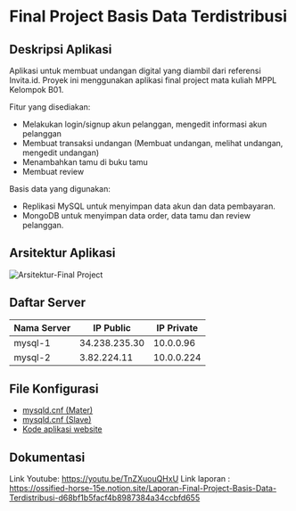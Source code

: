 # Final Project Basis Data Terdistribusi
## Deskripsi Aplikasi
Aplikasi untuk membuat undangan digital yang diambil dari referensi Invita.id. Proyek ini menggunakan aplikasi final project mata kuliah MPPL Kelompok B01.

Fitur yang disediakan:
- Melakukan login/signup akun pelanggan, mengedit informasi akun pelanggan
- Membuat transaksi undangan (Membuat undangan, melihat undangan, mengedit undangan)
- Menambahkan tamu di buku tamu
- Membuat review

Basis data yang digunakan:
- Replikasi MySQL untuk menyimpan data akun dan data pembayaran.
- MongoDB untuk menyimpan data order, data tamu dan review pelanggan.

## Arsitektur Aplikasi
![Arsitektur-Final Project](https://user-images.githubusercontent.com/68428942/146682641-b92c15ae-5163-4d0f-a968-fcafb070eb85.jpg)

## Daftar Server
| Nama Server | IP Public | IP Private |
| ------------| ----------| ---------- |
| mysql-1 | 34.238.235.30 | 10.0.0.96|
|mysql-2 | 3.82.224.11 | 10.0.0.224 |

## File Konfigurasi
- [mysqld.cnf (Mater)](https://github.com/rosaamalia/fp-bdt/blob/main/config/master.mysqld.cnf)
- [mysqld.cnf (Slave)](https://github.com/rosaamalia/fp-bdt/blob/main/config/slave.mysqld.conf)
- [Kode aplikasi website](https://github.com/rosaamalia/fp-bdt/tree/master)

## Dokumentasi
Link Youtube: https://youtu.be/TnZXuouQHxU
Link laporan : https://ossified-horse-15e.notion.site/Laporan-Final-Project-Basis-Data-Terdistribusi-d68bf1b5facf4b8987384a34ccbfd655
